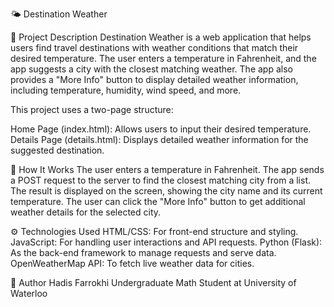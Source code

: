 🌤️ Destination Weather

📝 Project Description
Destination Weather is a web application that helps users find travel destinations with weather conditions that match their desired temperature. The user enters a temperature in Fahrenheit, and the app suggests a city with the closest matching weather. The app also provides a "More Info" button to display detailed weather information, including temperature, humidity, wind speed, and more.

This project uses a two-page structure:

Home Page (index.html): Allows users to input their desired temperature.
Details Page (details.html): Displays detailed weather information for the suggested destination.

🚀 How It Works
The user enters a temperature in Fahrenheit.
The app sends a POST request to the server to find the closest matching city from a list.
The result is displayed on the screen, showing the city name and its current temperature.
The user can click the "More Info" button to get additional weather details for the selected city.

⚙️ Technologies Used
HTML/CSS: For front-end structure and styling.
JavaScript: For handling user interactions and API requests.
Python (Flask): As the back-end framework to manage requests and serve data.
OpenWeatherMap API: To fetch live weather data for cities.

👤 Author
Hadis Farrokhi
Undergraduate Math Student at University of Waterloo

